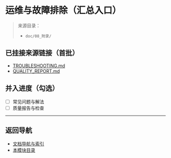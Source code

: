 # 运维与故障排除（汇总入口）

> 来源目录：
>
> - `doc/08_附录/`

## 已挂接来源链接（首批）

- [TROUBLESHOOTING.md](../08_附录/TROUBLESHOOTING.md)
- [QUALITY_REPORT.md](../08_附录/QUALITY_REPORT.md)

## 并入进度（勾选）

- [ ] 常见问题与解法
- [ ] 质量报告与检查

---

## 返回导航

- [文档导航与索引](../00_总览与导航/文档导航与索引.md)
- [本模块目录](./README.md)
